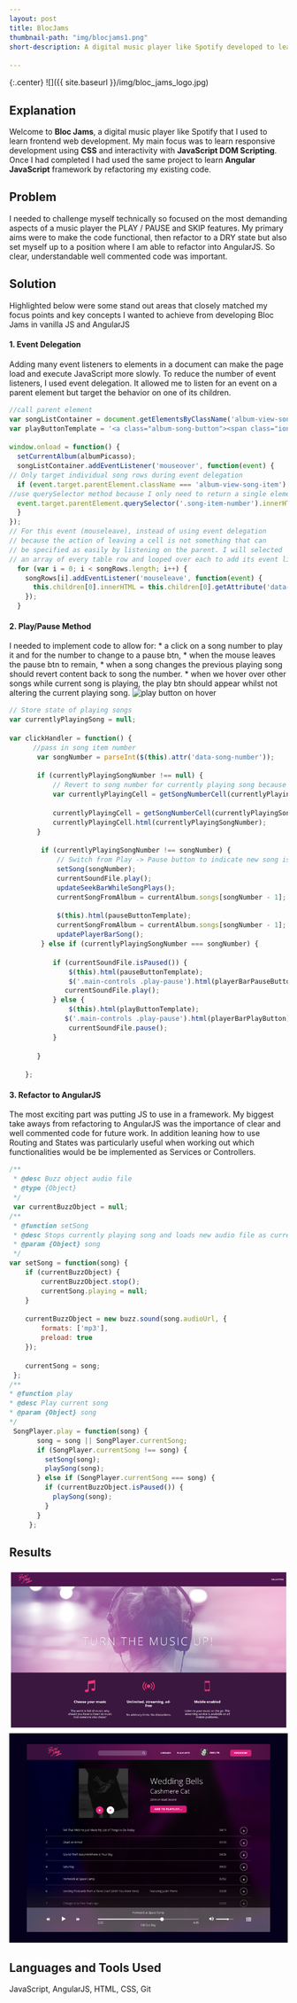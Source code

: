 ```yaml
---
layout: post
title: BlocJams
thumbnail-path: "img/blocjams1.png"
short-description: A digital music player like Spotify developed to learn frontend web development.

---
```


{:.center}
![]({{ site.baseurl }}/img/bloc_jams_logo.jpg)

## Explanation

Welcome to **Bloc Jams**, a digital music player like Spotify that I used to learn frontend web development. My main focus was to learn responsive development using **CSS** and interactivity with **JavaScript DOM Scripting**. Once I had completed I had used the same project to learn **Angular JavaScript** framework by refactoring my existing code.

## Problem

I needed to challenge myself technically so focused on the most demanding aspects of a music player the PLAY / PAUSE and SKIP features. My primary aims were to make the code functional, then refactor to a DRY state but also set myself up to a position where I am able to refactor into AngularJS. So clear, understandable well commented code was important.  

## Solution
Highlighted below were some stand out areas that closely matched my focus points and key concepts I wanted to achieve from developing Bloc Jams in vanilla JS and AngularJS

<h4>1. Event Delegation</h4>

  Adding many event listeners to elements in a document can make the page load and execute JavaScript more slowly. To reduce the number of event listeners, I used event delegation. It allowed me to listen for an event on a parent element but target the behavior on one of its children.

```js
//call parent element
var songListContainer = document.getElementsByClassName('album-view-song-list')[0];
var playButtonTemplate = '<a class="album-song-button"><span class="ion-play"></span></a>';

window.onload = function() {
  setCurrentAlbum(albumPicasso);
  songListContainer.addEventListener('mouseover', function(event) {
// Only target individual song rows during event delegation
  if (event.target.parentElement.className === 'album-view-song-item') {
//use querySelector method because I only need to return a single element with the .song-item-number class.
  event.target.parentElement.querySelector('.song-item-number').innerHTML = playButtonTemplate;
  }
});
// For this event (mouseleave), instead of using event delegation
// because the action of leaving a cell is not something that can
// be specified as easily by listening on the parent. I will selected
// an array of every table row and looped over each to add its event listener:
  for (var i = 0; i < songRows.length; i++) {
    songRows[i].addEventListener('mouseleave', function(event) {
      this.children[0].innerHTML = this.children[0].getAttribute('data-song-number');
    });
  }
```
<h4>2. Play/Pause Method</h4>
 I needed to implement code to allow for:
* a click on a song number to play it and for the number to change to a pause btn,
* when the mouse leaves the pause btn to remain,
* when a song changes the previous playing song should revert content back to song the number.
* when we hover over other songs while current song is playing, the play btn should appear whilst not altering the current playing song.

<img src="https://bloc-global-assets.s3.amazonaws.com/images-frontend/screenshots/27-dom-scripting-play-pause-2/play_on_hover.gif" alt="play button on hover">

```js
// Store state of playing songs
var currentlyPlayingSong = null;

var clickHandler = function() {
      //pass in song item number
       var songNumber = parseInt($(this).attr('data-song-number'));

       if (currentlyPlayingSongNumber !== null) {
           // Revert to song number for currently playing song because user started playing new song.
           var currentlyPlayingCell = getSongNumberCell(currentlyPlayingSongNumber);

           currentlyPlayingCell = getSongNumberCell(currentlyPlayingSongNumber);
           currentlyPlayingCell.html(currentlyPlayingSongNumber);
       }

        if (currentlyPlayingSongNumber !== songNumber) {
            // Switch from Play -> Pause button to indicate new song is playing.
            setSong(songNumber);
            currentSoundFile.play();
            updateSeekBarWhileSongPlays();
            currentSongFromAlbum = currentAlbum.songs[songNumber - 1];

            $(this).html(pauseButtonTemplate);
            currentSongFromAlbum = currentAlbum.songs[songNumber - 1];
            updatePlayerBarSong();
        } else if (currentlyPlayingSongNumber === songNumber) {

           if (currentSoundFile.isPaused()) {
               $(this).html(pauseButtonTemplate);
               $('.main-controls .play-pause').html(playerBarPauseButton);
              currentSoundFile.play();
           } else {
               $(this).html(playButtonTemplate);
              $('.main-controls .play-pause').html(playerBarPlayButton);
               currentSoundFile.pause();
           }

       }

    };

```

<h4>3. Refactor to AngularJS</h4>

The most exciting part was putting JS to use in a framework. My biggest take aways from refactoring to AngularJS was the importance of clear and well commented code for future work. In addition leaning how to use Routing and States was particularly useful when working out which functionalities would be be implemented as Services or Controllers.


```js
/**
 * @desc Buzz object audio file
 * @type {Object}
 */
 var currentBuzzObject = null;
/**
 * @function setSong
 * @desc Stops currently playing song and loads new audio file as currentBuzzObject
 * @param {Object} song
 */
var setSong = function(song) {
    if (currentBuzzObject) {
        currentBuzzObject.stop();
        currentSong.playing = null;
    }

    currentBuzzObject = new buzz.sound(song.audioUrl, {
        formats: ['mp3'],
        preload: true
    });

    currentSong = song;
 };
/**
* @function play
* @desc Play current song
* @param {Object} song
*/
 SongPlayer.play = function(song) {
       song = song || SongPlayer.currentSong;
       if (SongPlayer.currentSong !== song) {
         setSong(song);
         playSong(song);
       } else if (SongPlayer.currentSong === song) {
         if (currentBuzzObject.isPaused()) {
           playSong(song);
         }
       }
     };


```
## Results

<img src="/img/blocJams_cover.png" alt="play button on hover">
<img src="/img/lilblocjamz.png" alt="play button on hover">

## Languages and Tools Used
JavaScript, AngularJS, HTML, CSS, Git
